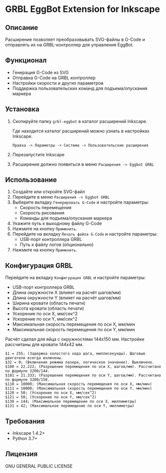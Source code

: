 # GRBL EggBot Extension for Inkscape

## Описание
Расширение позволяет преобразовывать SVG-файлы в G-Code и отправлять их на GRBL-контроллер для управления EggBot.

## Функционал
- Генерация G-Code из SVG
- Отправка G-Code на GRBL контроллер
- Настройки скорости и других параметров
- Поддержка пользовательских команд для подъема/опускания маркера

## Установка
1. Скопируйте папку `grbl-eggbot` в каталог расширений Inkscape.
    
   Где находится каталог расширений можно узнать в настройках Inkscape.
    
   `Правка -> Параметры -> Система -> Пользовательские расширения`
2. Перезапустите Inkscape
3. Расширение должно появиться в меню `Расширения -> Eggbot GRBL`

## Использование
1. Создайте или откройте SVG-файл
2. Перейдите в меню `Расширения -> Eggbot GRBL`
3. Выберите вкладку `Генерировать G-Code` и настройте параметры:
   - Скорость перемещения
   - Скорость рисования
   - Команды для подъема/опускания маркера
4. Укажите путь к выходному файлу G-Code
5. Нажмите на кнопку `Применить`.
6. Перейдите на вкладку `Печать файла G-Code` и настройте параметры:
   - USB-порт контроллера GRBL
   - Путь к файлу логов (опционально)
7. Нажмите на кнопку `Применить`.

## Конфигурация GRBL
Перейдите на вкладку `Конфигурация GRBL` и настройте параметры:
- USB-порт контроллера GRBL
- Длина окружности X (влияет на расчёт шагов/мм)
- Длина окружности Y (влияет на расчёт шагов/мм)
- Ширина кровати (область печати)
- Высота кровати (область печати)
- Ускорение по оси X, мм/сек^2
- Ускорение по оси Y, мм/сек^2
- Максимальная скорость перемещения по оси X, мм/мин
- Максимальная скорость перемещения по оси Y, мм/мин


Расчёт сделал для яйца с окружностями 144x150 мм.
Настройки рассчитаны для кровати 144x42 мм.

```
$1 = 255; (Задержка холостого хода шага, миллисекунды). Шаговые двигатели всегда включены.
$32 = 0; (Включение режима лазера, логическое значение). Выключено.
$100 = 22.222; (Разрешение перемещения по оси X, шагов/мм). Рассчитано по формуле 3200/144.
$101 = 21.333; (Разрешение перемещения по оси Y, шагов/мм). Рассчитано по формуле 3200/150.
$110 = 10000; (Максимальная скорость перемещения по оси X, мм/мин)
$111 = 10000; (Максимальная скорость перемещения по оси Y, мм/мин)
$120 = 50; (Ускорение по оси X, мм/сек^2)
$121 = 50; (Ускорение по оси Y, мм/сек^2)
$130 = 144; (Максимальное перемещение по оси X, миллиметры)
$131 = 42; (Максимальное перемещение по оси Y, миллиметры)
```


## Требования
- Inkscape 1.4.2+
- Python 3.7+

## Лицензия
GNU GENERAL PUBLIC LICENSE
